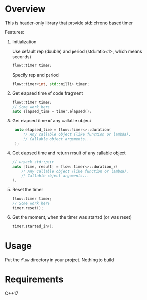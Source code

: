 # Overview

This is header-only library that provide std::chrono based timer

Features:

1. Initialization

    Use default rep (double) and period (std::ratio<1>, which means seconds)
    ```c++
    flow::timer timer;
    ```

    Specify rep and period
    ```c++
    flow::timer<int, std::milli> timer;
    ```
   
2. Get elapsed time of code fragment
    ```c++
    flow::timer timer;
    // Some work here
    auto elapsed_time = timer.elapsed();
    ```
   
3. Get elapsed time of any callable object
   ```c++
    auto elapsed_time = flow::timer<>::duration(
        // Any callable object (like function or lambda),
        // Callable object arguments...        
    );
    ```
   
4. Get elapsed time and return result of any callable object
   ```c++
   // unpack std::pair
   auto [time, result] = flow::timer<>::duration_r(
       // Any callable object (like function or lambda),
       // Callable object arguments...
   );
   ```
5. Reset the timer
    ```c++
    flow::timer timer;
    // Some work here
    timer.reset();
    ```
   
6. Get the moment, when the timer was started (or was reset)
   ```c++
   timer.started_in();
   ```
   
# Usage

Put the `flow` directory in your project. Nothing to build

# Requirements

C++17